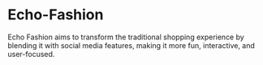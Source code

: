 # Echo-Fashion
Echo Fashion aims to transform the traditional shopping experience by blending it with social media features, making it more fun, interactive, and user-focused.
